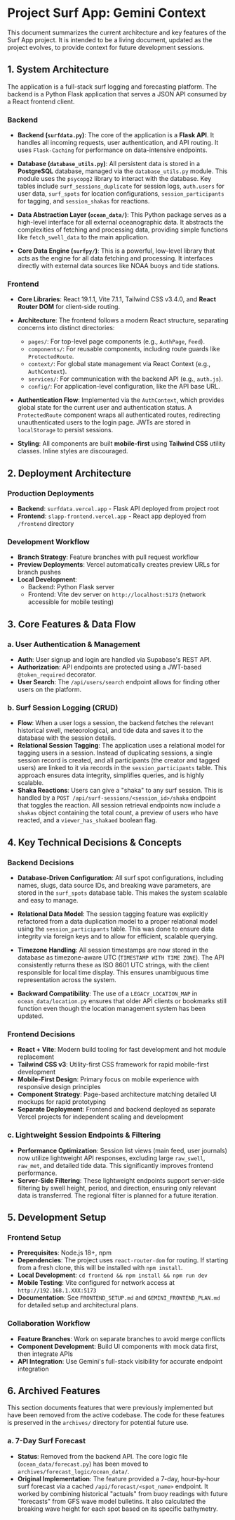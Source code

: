 # Project Surf App: Gemini Context

This document summarizes the current architecture and key features of the Surf App project. It is intended to be a living document, updated as the project evolves, to provide context for future development sessions.

## 1. System Architecture

The application is a full-stack surf logging and forecasting platform. The backend is a Python Flask application that serves a JSON API consumed by a React frontend client.

### Backend
-   **Backend (`surfdata.py`)**: The core of the application is a **Flask API**. It handles all incoming requests, user authentication, and API routing. It uses `Flask-Caching` for performance on data-intensive endpoints.

-   **Database (`database_utils.py`)**: All persistent data is stored in a **PostgreSQL** database, managed via the `database_utils.py` module. This module uses the `psycopg2` library to interact with the database. Key tables include `surf_sessions_duplicate` for session logs, `auth.users` for user data, `surf_spots` for location configurations, `session_participants` for tagging, and `session_shakas` for reactions.

-   **Data Abstraction Layer (`ocean_data/`)**: This Python package serves as a high-level interface for all external oceanographic data. It abstracts the complexities of fetching and processing data, providing simple functions like `fetch_swell_data` to the main application.

-   **Core Data Engine (`surfpy/`)**: This is a powerful, low-level library that acts as the engine for all data fetching and processing. It interfaces directly with external data sources like NOAA buoys and tide stations.

### Frontend
-   **Core Libraries**: React 19.1.1, Vite 7.1.1, Tailwind CSS v3.4.0, and **React Router DOM** for client-side routing.

-   **Architecture**: The frontend follows a modern React structure, separating concerns into distinct directories:
    -   `pages/`: For top-level page components (e.g., `AuthPage`, `Feed`).
    -   `components/`: For reusable components, including route guards like `ProtectedRoute`.
    -   `context/`: For global state management via React Context (e.g., `AuthContext`).
    -   `services/`: For communication with the backend API (e.g., `auth.js`).
    -   `config/`: For application-level configuration, like the API base URL.

-   **Authentication Flow**: Implemented via the `AuthContext`, which provides global state for the current user and authentication status. A `ProtectedRoute` component wraps all authenticated routes, redirecting unauthenticated users to the login page. JWTs are stored in `localStorage` to persist sessions.

-   **Styling**: All components are built **mobile-first** using **Tailwind CSS** utility classes. Inline styles are discouraged.

## 2. Deployment Architecture

### Production Deployments
-   **Backend**: `surfdata.vercel.app` - Flask API deployed from project root
-   **Frontend**: `slapp-frontend.vercel.app` - React app deployed from `/frontend` directory

### Development Workflow
-   **Branch Strategy**: Feature branches with pull request workflow
-   **Preview Deployments**: Vercel automatically creates preview URLs for branch pushes
-   **Local Development**: 
    - Backend: Python Flask server
    - Frontend: Vite dev server on `http://localhost:5173` (network accessible for mobile testing)

## 3. Core Features & Data Flow

### a. User Authentication & Management
-   **Auth**: User signup and login are handled via Supabase's REST API.
-   **Authorization**: API endpoints are protected using a JWT-based `@token_required` decorator.
-   **User Search**: The `/api/users/search` endpoint allows for finding other users on the platform.

### b. Surf Session Logging (CRUD)
-   **Flow**: When a user logs a session, the backend fetches the relevant historical swell, meteorological, and tide data and saves it to the database with the session details.
-   **Relational Session Tagging**: The application uses a relational model for tagging users in a session. Instead of duplicating sessions, a single session record is created, and all participants (the creator and tagged users) are linked to it via records in the `session_participants` table. This approach ensures data integrity, simplifies queries, and is highly scalable.
-   **Shaka Reactions**: Users can give a "shaka" to any surf session. This is handled by a `POST /api/surf-sessions/<session_id>/shaka` endpoint that toggles the reaction. All session retrieval endpoints now include a `shakas` object containing the total count, a preview of users who have reacted, and a `viewer_has_shakaed` boolean flag.

## 4. Key Technical Decisions & Concepts

### Backend Decisions
-   **Database-Driven Configuration**: All surf spot configurations, including names, slugs, data source IDs, and breaking wave parameters, are stored in the `surf_spots` database table. This makes the system scalable and easy to manage.

-   **Relational Data Model**: The session tagging feature was explicitly refactored from a data duplication model to a proper relational model using the `session_participants` table. This was done to ensure data integrity via foreign keys and to allow for efficient, scalable querying.

-   **Timezone Handling**: All session timestamps are now stored in the database as timezone-aware UTC (`TIMESTAMP WITH TIME ZONE`). The API consistently returns these as ISO 8601 UTC strings, with the client responsible for local time display. This ensures unambiguous time representation across the system.

-   **Backward Compatibility**: The use of a `LEGACY_LOCATION_MAP` in `ocean_data/location.py` ensures that older API clients or bookmarks still function even though the location management system has been updated.

### Frontend Decisions
-   **React + Vite**: Modern build tooling for fast development and hot module replacement
-   **Tailwind CSS v3**: Utility-first CSS framework for rapid mobile-first development
-   **Mobile-First Design**: Primary focus on mobile experience with responsive design principles
-   **Component Strategy**: Page-based architecture matching detailed UI mockups for rapid prototyping
-   **Separate Deployment**: Frontend and backend deployed as separate Vercel projects for independent scaling and development

### c. Lightweight Session Endpoints & Filtering
-   **Performance Optimization**: Session list views (main feed, user journals) now utilize lightweight API responses, excluding large `raw_swell`, `raw_met`, and detailed tide data. This significantly improves frontend performance.
-   **Server-Side Filtering**: These lightweight endpoints support server-side filtering by swell height, period, and direction, ensuring only relevant data is transferred. The regional filter is planned for a future iteration.

## 5. Development Setup

### Frontend Setup
-   **Prerequisites**: Node.js 18+, npm
-   **Dependencies**: The project uses `react-router-dom` for routing. If starting from a fresh clone, this will be installed with `npm install`.
-   **Local Development**: `cd frontend && npm install && npm run dev`
-   **Mobile Testing**: Vite configured for network access at `http://192.168.1.XXX:5173`
-   **Documentation**: See `FRONTEND_SETUP.md` and `GEMINI_FRONTEND_PLAN.md` for detailed setup and architectural plans.

### Collaboration Workflow
-   **Feature Branches**: Work on separate branches to avoid merge conflicts
-   **Component Development**: Build UI components with mock data first, then integrate APIs
-   **API Integration**: Use Gemini's full-stack visibility for accurate endpoint integration

## 6. Archived Features

This section documents features that were previously implemented but have been removed from the active codebase. The code for these features is preserved in the `archives/` directory for potential future use.

### a. 7-Day Surf Forecast
-   **Status**: Removed from the backend API. The core logic file (`ocean_data/forecast.py`) has been moved to `archives/forecast_logic/ocean_data/`.
-   **Original Implementation**: The feature provided a 7-day, hour-by-hour surf forecast via a cached `/api/forecast/<spot_name>` endpoint. It worked by combining historical "actuals" from buoy readings with future "forecasts" from GFS wave model bulletins. It also calculated the breaking wave height for each spot based on its specific bathymetry.